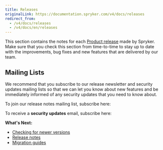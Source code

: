 ```yaml
---
title: Releases
originalLink: https://documentation.spryker.com/v4/docs/releases
redirect_from:
  - /v4/docs/releases
  - /v4/docs/en/releases
---
```


This section contains the notes for each [Product release](https://documentation.spryker.com/v4/docs/spryker-release-process#product-releases) made by Spryker. Make sure that you check this section from time-to-time to stay up to date with the improvements, bug fixes and new features that are delivered by our team.

## Mailing Lists
We recommend that you subscribe to our release newsletter and security updates mailing lists so that we can let you know about new features and be immediately informed of any security updates that you need to know about. 

To join our release notes mailing list, subscribe here:

<div class="hubspot-form js-hubspot-form" data-portal-id="2770802" data-form-id="b4d730db-d20e-4bb4-bd80-4cd7c9a2dc21" id="hubspot-1"></div>

To receive a **security updates** email, subscribe here:

<div class="hubspot-form js-hubspot-form" data-portal-id="2770802" data-form-id="0c358d3a-cf72-4aa7-8d58-3c6c90894ed1" id="hubspot-2"></div>

**What's Next:**

* [Checking for newer versions](/docs/scos/dev/developer-guides/202001.0/installation/composer.html)
* [Release notes](/docs/scos/dev/about-spryker/202001.0/releases/release-notes/release-notes.html)
* [Migration guides](/docs/scos/dev/migration-and-integration/202001.0/module-migration-guides/about-migration-guides.html)

